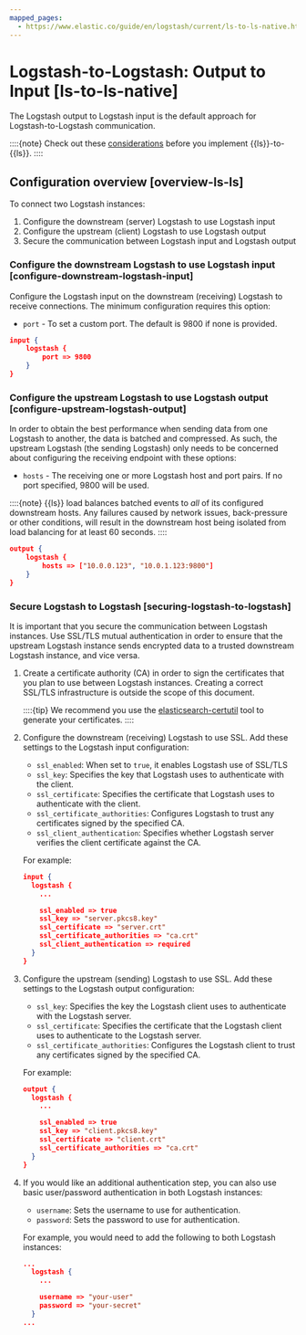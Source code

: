 ```yaml
---
mapped_pages:
  - https://www.elastic.co/guide/en/logstash/current/ls-to-ls-native.html
---
```


# Logstash-to-Logstash: Output to Input [ls-to-ls-native]

The Logstash output to Logstash input is the default approach for Logstash-to-Logstash communication.

::::{note}
Check out these [considerations](/reference/logstash-to-logstash-communications.md#native-considerations) before you implement {{ls}}-to-{{ls}}.
::::


## Configuration overview [overview-ls-ls]

To connect two Logstash instances:

1. Configure the downstream (server) Logstash to use Logstash input
2. Configure the upstream (client) Logstash to use Logstash output
3. Secure the communication between Logstash input and Logstash output

### Configure the downstream Logstash to use Logstash input [configure-downstream-logstash-input]

Configure the Logstash input on the downstream (receiving) Logstash to receive connections. The minimum configuration requires this option:

* `port` - To set a custom port. The default is 9800 if none is provided.

```json
input {
    logstash {
        port => 9800
    }
}
```


### Configure the upstream Logstash to use Logstash output [configure-upstream-logstash-output]

In order to obtain the best performance when sending data from one Logstash to another, the data is batched and compressed. As such, the upstream Logstash (the sending Logstash) only needs to be concerned about configuring the receiving endpoint with these options:

* `hosts` - The receiving one or more Logstash host and port pairs. If no port specified, 9800 will be used.

::::{note}
{{ls}} load balances batched events to *all* of its configured downstream hosts. Any failures caused by network issues, back-pressure or other conditions, will result in the downstream host being isolated from load balancing for at least 60 seconds.
::::


```json
output {
    logstash {
        hosts => ["10.0.0.123", "10.0.1.123:9800"]
    }
}
```


### Secure Logstash to Logstash [securing-logstash-to-logstash]

It is important that you secure the communication between Logstash instances. Use SSL/TLS mutual authentication in order to ensure that the upstream Logstash instance sends encrypted data to a trusted downstream Logstash instance, and vice versa.

1. Create a certificate authority (CA) in order to sign the certificates that you plan to use between Logstash instances. Creating a correct SSL/TLS infrastructure is outside the scope of this document.

    ::::{tip}
    We recommend you use the [elasticsearch-certutil](elasticsearch://reference/elasticsearch/command-line-tools/certutil.md) tool to generate your certificates.
    ::::

2. Configure the downstream (receiving) Logstash to use SSL. Add these settings to the Logstash input configuration:

    * `ssl_enabled`: When set to `true`, it enables Logstash use of SSL/TLS
    * `ssl_key`: Specifies the key that Logstash uses to authenticate with the client.
    * `ssl_certificate`: Specifies the certificate that Logstash uses to authenticate with the client.
    * `ssl_certificate_authorities`: Configures Logstash to trust any certificates signed by the specified CA.
    * `ssl_client_authentication`: Specifies whether Logstash server verifies the client certificate against the CA.

    For example:

    ```json
    input {
      logstash {
        ...

        ssl_enabled => true
        ssl_key => "server.pkcs8.key"
        ssl_certificate => "server.crt"
        ssl_certificate_authorities => "ca.crt"
        ssl_client_authentication => required
      }
    }
    ```

3. Configure the upstream (sending) Logstash to use SSL. Add these settings to the Logstash output configuration:

    * `ssl_key`: Specifies the key the Logstash client uses to authenticate with the Logstash server.
    * `ssl_certificate`: Specifies the certificate that the Logstash client uses to authenticate to the Logstash server.
    * `ssl_certificate_authorities`: Configures the Logstash client to trust any certificates signed by the specified CA.

    For example:

    ```json
    output {
      logstash {
        ...

        ssl_enabled => true
        ssl_key => "client.pkcs8.key"
        ssl_certificate => "client.crt"
        ssl_certificate_authorities => "ca.crt"
      }
    }
    ```

4. If you would like an additional authentication step, you can also use basic user/password authentication in both Logstash instances:

    * `username`: Sets the username to use for authentication.
    * `password`: Sets the password to use for authentication.

    For example, you would need to add the following to both Logstash instances:

    ```json
    ...
      logstash {
        ...

        username => "your-user"
        password => "your-secret"
      }
    ...
    ```




